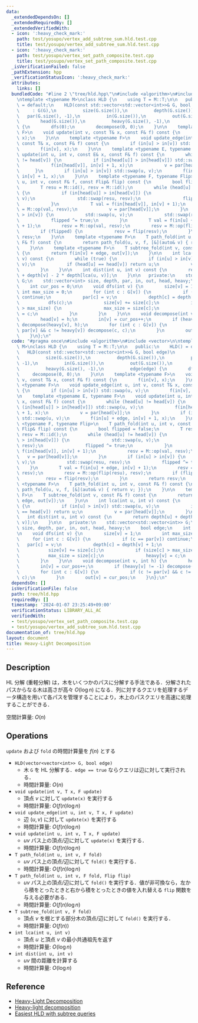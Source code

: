 ```yaml
---
data:
  _extendedDependsOn: []
  _extendedRequiredBy: []
  _extendedVerifiedWith:
  - icon: ':heavy_check_mark:'
    path: test/yosupo/vertex_add_subtree_sum.hld.test.cpp
    title: test/yosupo/vertex_add_subtree_sum.hld.test.cpp
  - icon: ':heavy_check_mark:'
    path: test/yosupo/vertex_set_path_composite.test.cpp
    title: test/yosupo/vertex_set_path_composite.test.cpp
  _isVerificationFailed: false
  _pathExtension: hpp
  _verificationStatusIcon: ':heavy_check_mark:'
  attributes:
    links: []
  bundledCode: "#line 2 \"tree/hld.hpp\"\n#include <algorithm>\n#include <vector>\n\
    \ntemplate <typename M>\nclass HLD {\n    using T = M::T;\n\n   public:\n    HLD()\
    \ = default;\n    HLD(const std::vector<std::vector<int>>& G, bool edge)\n   \
    \     : G(G),\n          size(G.size()),\n          depth(G.size()),\n       \
    \   par(G.size(), -1),\n          in(G.size()),\n          out(G.size()),\n  \
    \        head(G.size()),\n          heavy(G.size(), -1),\n          edge(edge)\
    \ {\n        dfs(0);\n        decompose(0, 0);\n    }\n\n    template <typename\
    \ F>\n    void update(int v, const T& x, const F& f) const {\n        f(in[v],\
    \ x);\n    }\n\n    template <typename F>\n    void update_edge(int u, int v,\
    \ const T& x, const F& f) const {\n        if (in[u] > in[v]) std::swap(u, v);\n\
    \        f(in[v], x);\n    }\n\n    template <typename E, typename F>\n    void\
    \ update(int u, int v, const E& x, const F& f) const {\n        while (head[u]\
    \ != head[v]) {\n            if (in[head[u]] > in[head[v]]) std::swap(u, v);\n\
    \            f(in[head[v]], in[v] + 1, x);\n            v = par[head[v]];\n  \
    \      }\n        if (in[u] > in[v]) std::swap(u, v);\n        f(in[u] + edge,\
    \ in[v] + 1, x);\n    }\n\n    template <typename F, typename Flip>\n    T path_fold(int\
    \ u, int v, const F& f, const Flip& flip) const {\n        bool flipped = false;\n\
    \        T resu = M::id(), resv = M::id();\n        while (head[u] != head[v])\
    \ {\n            if (in[head[u]] > in[head[v]]) {\n                std::swap(u,\
    \ v);\n                std::swap(resu, resv);\n                flipped ^= true;\n\
    \            }\n            T val = f(in[head[v]], in[v] + 1);\n            resv\
    \ = M::op(val, resv);\n            v = par[head[v]];\n        }\n        if (in[u]\
    \ > in[v]) {\n            std::swap(u, v);\n            std::swap(resu, resv);\n\
    \            flipped ^= true;\n        }\n        T val = f(in[u] + edge, in[v]\
    \ + 1);\n        resv = M::op(val, resv);\n        resv = M::op(flip(resu), resv);\n\
    \        if (flipped) {\n            resv = flip(resv);\n        }\n        return\
    \ resv;\n    }\n\n    template <typename F>\n    T path_fold(int u, int v, const\
    \ F& f) const {\n        return path_fold(u, v, f, [&](auto& v) { return v; });\n\
    \    }\n\n    template <typename F>\n    T subtree_fold(int v, const F& f) const\
    \ {\n        return f(in[v] + edge, out[v]);\n    }\n\n    int lca(int u, int\
    \ v) const {\n        while (true) {\n            if (in[u] > in[v]) std::swap(u,\
    \ v);\n            if (head[u] == head[v]) return u;\n            v = par[head[v]];\n\
    \        }\n    }\n\n    int dist(int u, int v) const {\n        return depth[u]\
    \ + depth[v] - 2 * depth[lca(u, v)];\n    }\n\n   private:\n    std::vector<std::vector<int>>\
    \ G;\n    std::vector<int> size, depth, par, in, out, head, heavy;\n    bool edge;\n\
    \    int cur_pos = 0;\n\n    void dfs(int v) {\n        size[v] = 1;\n       \
    \ int max_size = 0;\n        for (int c : G[v]) {\n            if (c == par[v])\
    \ continue;\n            par[c] = v;\n            depth[c] = depth[v] + 1;\n \
    \           dfs(c);\n            size[v] += size[c];\n            if (size[c]\
    \ > max_size) {\n                max_size = size[c];\n                heavy[v]\
    \ = c;\n            }\n        }\n    }\n\n    void decompose(int v, int h) {\n\
    \        head[v] = h;\n        in[v] = cur_pos++;\n        if (heavy[v] != -1)\
    \ decompose(heavy[v], h);\n        for (int c : G[v]) {\n            if (c !=\
    \ par[v] && c != heavy[v]) decompose(c, c);\n        }\n        out[v] = cur_pos;\n\
    \    }\n};\n"
  code: "#pragma once\n#include <algorithm>\n#include <vector>\n\ntemplate <typename\
    \ M>\nclass HLD {\n    using T = M::T;\n\n   public:\n    HLD() = default;\n \
    \   HLD(const std::vector<std::vector<int>>& G, bool edge)\n        : G(G),\n\
    \          size(G.size()),\n          depth(G.size()),\n          par(G.size(),\
    \ -1),\n          in(G.size()),\n          out(G.size()),\n          head(G.size()),\n\
    \          heavy(G.size(), -1),\n          edge(edge) {\n        dfs(0);\n   \
    \     decompose(0, 0);\n    }\n\n    template <typename F>\n    void update(int\
    \ v, const T& x, const F& f) const {\n        f(in[v], x);\n    }\n\n    template\
    \ <typename F>\n    void update_edge(int u, int v, const T& x, const F& f) const\
    \ {\n        if (in[u] > in[v]) std::swap(u, v);\n        f(in[v], x);\n    }\n\
    \n    template <typename E, typename F>\n    void update(int u, int v, const E&\
    \ x, const F& f) const {\n        while (head[u] != head[v]) {\n            if\
    \ (in[head[u]] > in[head[v]]) std::swap(u, v);\n            f(in[head[v]], in[v]\
    \ + 1, x);\n            v = par[head[v]];\n        }\n        if (in[u] > in[v])\
    \ std::swap(u, v);\n        f(in[u] + edge, in[v] + 1, x);\n    }\n\n    template\
    \ <typename F, typename Flip>\n    T path_fold(int u, int v, const F& f, const\
    \ Flip& flip) const {\n        bool flipped = false;\n        T resu = M::id(),\
    \ resv = M::id();\n        while (head[u] != head[v]) {\n            if (in[head[u]]\
    \ > in[head[v]]) {\n                std::swap(u, v);\n                std::swap(resu,\
    \ resv);\n                flipped ^= true;\n            }\n            T val =\
    \ f(in[head[v]], in[v] + 1);\n            resv = M::op(val, resv);\n         \
    \   v = par[head[v]];\n        }\n        if (in[u] > in[v]) {\n            std::swap(u,\
    \ v);\n            std::swap(resu, resv);\n            flipped ^= true;\n    \
    \    }\n        T val = f(in[u] + edge, in[v] + 1);\n        resv = M::op(val,\
    \ resv);\n        resv = M::op(flip(resu), resv);\n        if (flipped) {\n  \
    \          resv = flip(resv);\n        }\n        return resv;\n    }\n\n    template\
    \ <typename F>\n    T path_fold(int u, int v, const F& f) const {\n        return\
    \ path_fold(u, v, f, [&](auto& v) { return v; });\n    }\n\n    template <typename\
    \ F>\n    T subtree_fold(int v, const F& f) const {\n        return f(in[v] +\
    \ edge, out[v]);\n    }\n\n    int lca(int u, int v) const {\n        while (true)\
    \ {\n            if (in[u] > in[v]) std::swap(u, v);\n            if (head[u]\
    \ == head[v]) return u;\n            v = par[head[v]];\n        }\n    }\n\n \
    \   int dist(int u, int v) const {\n        return depth[u] + depth[v] - 2 * depth[lca(u,\
    \ v)];\n    }\n\n   private:\n    std::vector<std::vector<int>> G;\n    std::vector<int>\
    \ size, depth, par, in, out, head, heavy;\n    bool edge;\n    int cur_pos = 0;\n\
    \n    void dfs(int v) {\n        size[v] = 1;\n        int max_size = 0;\n   \
    \     for (int c : G[v]) {\n            if (c == par[v]) continue;\n         \
    \   par[c] = v;\n            depth[c] = depth[v] + 1;\n            dfs(c);\n \
    \           size[v] += size[c];\n            if (size[c] > max_size) {\n     \
    \           max_size = size[c];\n                heavy[v] = c;\n            }\n\
    \        }\n    }\n\n    void decompose(int v, int h) {\n        head[v] = h;\n\
    \        in[v] = cur_pos++;\n        if (heavy[v] != -1) decompose(heavy[v], h);\n\
    \        for (int c : G[v]) {\n            if (c != par[v] && c != heavy[v]) decompose(c,\
    \ c);\n        }\n        out[v] = cur_pos;\n    }\n};\n"
  dependsOn: []
  isVerificationFile: false
  path: tree/hld.hpp
  requiredBy: []
  timestamp: '2024-01-07 23:25:49+09:00'
  verificationStatus: LIBRARY_ALL_AC
  verifiedWith:
  - test/yosupo/vertex_set_path_composite.test.cpp
  - test/yosupo/vertex_add_subtree_sum.hld.test.cpp
documentation_of: tree/hld.hpp
layout: document
title: Heavy-Light Decomposition
---
```


## Description

HL 分解 (重軽分解) は，木をいくつかのパスに分解する手法である．分解されたパスからなる木は高さが高々 $O(\log n)$ になる．列に対するクエリを処理するデータ構造を用いて各パスを管理することにより，木上のパスクエリを高速に処理することができる．

空間計算量: $O(n)$

## Operations

`update` および `fold` の時間計算量を $f(n)$ とする

- `HLD(vector<vector<int>> G, bool edge)`
    - 木 `G` を HL 分解する．`edge == true` ならクエリは辺に対して実行される．
    - 時間計算量: $O(n)$
- `void update(int v, T x, F update)`
    - 頂点 $v$ に対して `update(x)` を実行する
    - 時間計算量: $O(f(n) \log n)$
- `void update_edge(int u, int v, T x, F update)`
    - 辺 $(u, v)$ に対して `update(x)` を実行する
    - 時間計算量: $O(f(n) \log n)$
- `void update(int u, int v, T x, F update)`
    - $uv$ パス上の頂点/辺に対して `update(x)` を実行する．
    - 時間計算量: $O(f(n) \log n)$
- `T path_fold(int u, int v, F fold)`
    - $uv$ パス上の頂点/辺に対して `fold()` を実行する．
    - 時間計算量: $O(f(n) \log n)$
- `T path_fold(int u, int v, F fold, Flip flip)`
    - $uv$ パス上の頂点/辺に対して `fold()` を実行する．値が非可換なら，左から積をとったときと右から積をとったときの値を入れ替える `flip` 関数を与える必要がある．
    - 時間計算量: $O(f(n) \log n)$
- `T subtree_fold(int v, F fold)`
    - 頂点 $v$ を根とする部分木の頂点/辺に対して `fold()` を実行する．
    - 時間計算量: $O(f(n))$
- `int lca(int u, int v)`
    - 頂点 $u$ と頂点 $v$ の最小共通祖先を返す
    - 時間計算量: $O(\log n)$
- `int dist(int u, int v)`
    - $uv$ 間の距離を計算する
    - 時間計算量: $O(\log n)$

## Reference

- [Heavy-Light Decomposition](https://math314.hateblo.jp/entry/2014/06/24/220107)
- [Heavy-light decomposition](https://cp-algorithms.com/graph/hld.html)
- [Easiest HLD with subtree queries](https://codeforces.com/blog/entry/53170)